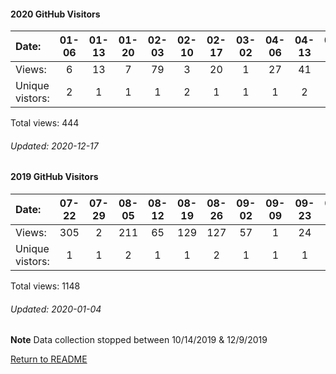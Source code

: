 #### 2020 GitHub Visitors
Date:		  | 01-06   |       01-13   |       01-20   |       02-03   |       02-10   |       02-17   |       03-02   |       04-06   |       04-13   |       04-20   |       05-04   |       05-11   |       05-18   |       06-01  |  07-27  |  08-03  |  08-10  |  08-24  |  08-31  |  09-07  |  09-14  |  09-28  |  10-05  |  10-12  |  10-19  |  10-26  |  11-02  |  11-16  |  11-30
|:---     |:---:  |:---:  |:---:  |:---:  |:---:  |:---:  |:---:  |:---:  |:---:  |:---:  |:---:  |:---:  |:---:  |:---:  |:---:  |:---:  |:---:  |:---:  |:---:  |:---:  |:---:  |:---:  |:---:  |:---:  |:---:  |:---:  |:---:  |:---:  |:---:
Views:		  |  6       |       13      |       7       |       79      |       3       |       20      |       1       |       27      |       41      |       3       |       41      |       2       |       22      |       8      |  6      |  19     |  3      |  8      |  1      |  13     |  4      |  46     |  2      |  41     |  6      |  3      |  10     |  8      |  1
Unique            vistors:  |  2       |       1       |       1       |       1       |       2       |       1       |       1       |       1       |       2       |       1       |       1       |       1       |       1       |      1  |      1  |      1  |      1  |      1  |      1  |      1  |      2  |      1  |      1  |      3  |      1  |      1  |      1  |      1  |      1

Total views: 444
###### Updated: 2020-12-17

#### 2019 GitHub Visitors
Date:   |         07-22   |       07-29   |       08-05   |       08-12   |       08-19   |       08-26   |       09-02   |       09-09   |  09-23  |  09-30  |  10-07  |  10-14  |  12-09  |  12-16  |  12-23  |  12-30
|:---   |:---:    |:---:  |:---:  |:---:  |:---:  |:---:  |:---:  |:---:  |:---:  |:---:  |:---:  |:---:  |:---:  |:---:  |:---:  |:---:
Views:  |         305     |       2       |       211     |       65      |       129     |       127     |       57      |       1       |  24     |  15     |  35     |  1      |  29     |  1      |  118    |  28
Unique  vistors:  |       1       |       1       |       2       |       1       |       1       |       2       |       1       |       1  |      1  |      2  |      2  |      1  |      2  |      1  |      1  |      1

Total views: 1148
###### Updated: 2020-01-04
**Note**  Data collection stopped between 10/14/2019 & 12/9/2019

[Return to README](https://github.com/BradleyA/user-files/blob/master/README.md)
